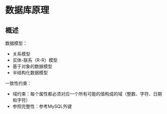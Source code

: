 # 数据库原理

## 概述

数据模型：

- 关系模型
- 实体-联系（R-R）模型
- 基于对象的数据模型
- 半结构化数据模型

一致性约束：

- 域约束：每个属性都必须对应一个所有可能的值构成的域（整数、字符、日期和字符）
- 参照完整性：参考MySQL外键